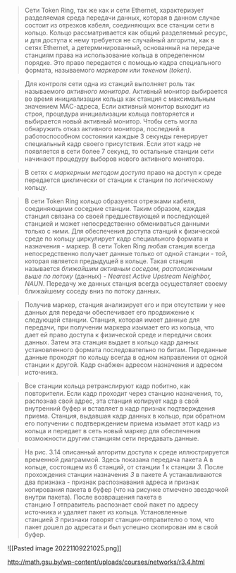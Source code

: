 > Сети Token Ring, так же как и сети Ethernet, характеризует разделяемая среда передачи данных, которая в данном случае состоит из отрезков кабеля, соединяющих все станции сети в кольцо. Кольцо рассматривается как общий разделяемый ресурс, и для доступа к нему требуется не случайный алгоритм, как в сетях Ethernet, а детерминированный, основанный на передаче станциям права на использование кольца в определенном порядке. Это право передается с помощью кадра специального формата, называемого _маркером_ или _токеном (token)_.

> Для контроля сети одна из станций выполняет роль так называемого _активного монитора._ Активный монитор выбирается во время инициализации кольца как станция с максимальным значением МАС-адреса, Если активный монитор выходит из строя, процедура инициализации кольца повторяется и выбирается новый активный монитор. Чтобы сеть могла обнаружить отказ активного монитора, последний в работоспособном состоянии каждые 3 секунды генерирует специальный кадр своего присутствия. Если этот кадр не появляется в сети более 7 секунд, то остальные станции сети начинают процедуру выборов нового активного монитора.

> В сетях с _маркерным методом доступа_ право на доступ к среде передается циклически от станции к станции по логическому кольцу.

> В сети Token Ring кольцо образуется отрезками кабеля, соединяющими соседние станции. Таким образом, каждая станция связана со своей предшествующей и последующей станцией и может непосредственно обмениваться данными только с ними. Для обеспечения доступа станций к физической среде по кольцу циркулирует кадр специального формата и назначения - маркер. В сети Token Ring любая станция всегда непосредственно получает данные только от одной станции - той, которая является предыдущей в кольце. Такая станция называется _ближайшим активным соседом, расположенным выше по потоку_ (данных) - _Nearest Active Upstream Neighbor, NAUN_. Передачу же данных станция всегда осуществляет своему ближайшему соседу вниз по потоку данных.

> Получив маркер, станция анализирует его и при отсутствии у нее данных для передачи обеспечивает его продвижение к следующей станции. Станция, которая имеет данные для передачи, при получении маркера изымает его из кольца, что дает ей право доступа к физической среде и передачи своих данных. Затем эта станция выдает в кольцо кадр данных установленного формата последовательно по битам. Переданные данные проходят по кольцу всегда в одном направлении от одной станции к другой. Кадр снабжен адресом назначения и адресом источника.

> Все станции кольца ретранслируют кадр побитно, как повторители. Если кадр проходит через станцию назначения, то, распознав свой адрес, эта станция копирует кадр в свой внутренний буфер и вставляет в кадр признак подтверждения приема. Станция, выдавшая кадр данных в кольцо, при обратном его получении с подтверждением приема изымает этот кадр из кольца и передает в сеть новый маркер для обеспечения возможности другим станциям сети передавать данные. 

> На рис. 3.14 описанный алгоритм доступа к среде иллюстрируется временной диаграммой. Здесь показана передача пакета А в кольце, состоящем из 6 станций, от станции _1_ к станции _3._ После прохождения станции назначения _3_ в пакете А устанавливаются два признака - признак распознавания адреса и признак копирования пакета в буфер (что на рисунке отмечено звездочкой внутри пакета). После возвращения пакета в станцию _1_ отправитель распознает свой пакет по адресу источника и удаляет пакет из кольца. Установленные станцией _3_ признаки говорят станции-отправителю о том, что пакет дошел до адресата и был успешно скопирован им в свой буфер.

 ![[Pasted image 20221109221025.png]]

http://math.gsu.by/wp-content/uploads/courses/networks/r3.4.html
